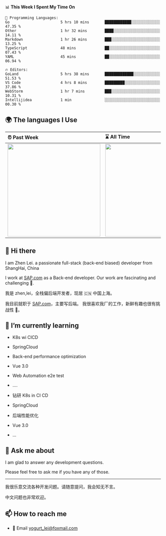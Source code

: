<!--START_SECTION:waka-->
📊 **This Week I Spent My Time On** 

```text
💬 Programming Languages: 
Go                       5 hrs 10 mins       ████████████░░░░░░░░░░░░░   47.35 % 
Other                    1 hr 32 mins        ████░░░░░░░░░░░░░░░░░░░░░   14.11 % 
Markdown                 1 hr 26 mins        ███░░░░░░░░░░░░░░░░░░░░░░   13.25 % 
TypeScript               48 mins             ██░░░░░░░░░░░░░░░░░░░░░░░   07.43 % 
YAML                     45 mins             ██░░░░░░░░░░░░░░░░░░░░░░░   06.94 % 

🔥 Editors: 
GoLand                   5 hrs 38 mins       █████████████░░░░░░░░░░░░   51.53 % 
VS Code                  4 hrs 8 mins        █████████░░░░░░░░░░░░░░░░   37.86 % 
WebStorm                 1 hr 7 mins         ███░░░░░░░░░░░░░░░░░░░░░░   10.31 % 
Intellijidea             1 min               ░░░░░░░░░░░░░░░░░░░░░░░░░   00.30 % 
```


<!--END_SECTION:waka-->


## 🌍 The languages I Use

| ⏰ Past Week                                                                                                                                                  | ⌛️ All Time                                                                                                                                                  |
| :------------------------------------------------------------------------------------------------------------------------------------------------------------ | :------------------------------------------------------------------------------------------------------------------------------------------------------------ |
| <a href="https://wakatime.com/@9a64fd4e-85ff-48a6-a0c1-e09ecd80bab9"> <img src="https://wakatime.com/share/@9a64fd4e-85ff-48a6-a0c1-e09ecd80bab9/5f97c4a7-f918-43db-bace-c48898f1cd61.svg" height="300px"></a> | <a href="https://wakatime.com/@9a64fd4e-85ff-48a6-a0c1-e09ecd80bab9"><img src="https://wakatime.com/share/@9a64fd4e-85ff-48a6-a0c1-e09ecd80bab9/455e730b-0452-4b83-9bc2-fb46e42553a7.svg" height="300px"></a> |

## 👋 Hi there

I am Zhen Lei. a passionate full-stack (back-end biased) developer from ShangHai, China

I work at [SAP.com](https://www.sap.com) as a Back-end developer.
Our work are fascinating and challenging 💪.

我是 zhen,lei，全栈偏后端开发者，现居 🇨🇳 中国上海。

我目前就职于 [SAP.com](https://www.sap.cn)，主要写后端。
我很喜欢我厂的工作，新鲜有趣也很有挑战性 💪。

## 🌱 I’m currently learning

- K8s wi CICD
- SpringCloud
- Back-end performance optimization
- Vue 3.0
- Web Automation e2e test
- ....

- 钻研 K8s in CI CD
- SpringCloud
- 后端性能优化
- Vue 3.0
- ...

## 💬 Ask me about

I am glad to answer any development questions.

Please feel free to ask me if you have any of those.

---

我很乐意交流各种开发问题。请随意提问，我会知无不言。

中文问题也非常欢迎。

## 📫 How to reach me

- 📧 Email [yogurt_lei@foxmail.com](mailto:yogurt_lei@foxmail.com)
